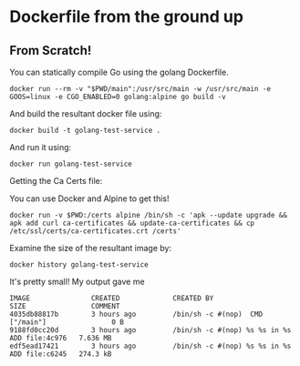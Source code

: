 # Dockerfile from the ground up

## From Scratch!

You can statically compile Go using the golang Dockerfile.

```
docker run --rm -v "$PWD/main":/usr/src/main -w /usr/src/main -e GOOS=linux -e CGO_ENABLED=0 golang:alpine go build -v
```

And build the resultant docker file using:

```
docker build -t golang-test-service .
```

And run it using:

```
docker run golang-test-service
```

Getting the Ca Certs file:

You can use Docker and Alpine to get this!

```
docker run -v $PWD:/certs alpine /bin/sh -c 'apk --update upgrade && apk add curl ca-certificates && update-ca-certificates && cp /etc/ssl/certs/ca-certificates.crt /certs'
```

Examine the size of the resultant image by:

```
docker history golang-test-service
```

It's pretty small!  My output gave me

```
IMAGE               CREATED             CREATED BY                                      SIZE                COMMENT
4035db88817b        3 hours ago         /bin/sh -c #(nop)  CMD ["/main"]                0 B
9188fd0cc20d        3 hours ago         /bin/sh -c #(nop) %s %s in %s  ADD file:4c976   7.636 MB
edf5ead17421        3 hours ago         /bin/sh -c #(nop) %s %s in %s  ADD file:c6245   274.3 kB
```
